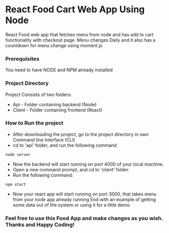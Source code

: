 # React Food Cart Web App Using Node

React Food web app that fetches menu from node and has add to cart functionality with checkout page. Menu changes Daily and it also has a countdown for menu change using moment.js

### Prerequisites

You need to have NODE and NPM already installed


### Project Directory

Project Consists of two folders:
* Api - Folder containing backend (Node)
* Client - Folder containing frontend (React)

### How to Run the project
* After downloading the project, go to the project directory in own Command line Interface (CLI)
* cd to 'api' folder, and run the following command
```
node server
```
* Now the backend will start running on port 4000 of your local machine.
* Open a new command prompt, and cd to 'client' folder.
* Run the following command:
```
npm start
```
* Now your react app will start running on port 3000, that takes menu from your node app already running
End with an example of getting some data out of the system or using it for a little demo

### Feel free to use this Food App and make changes as you wish. Thanks and Happy Coding!



